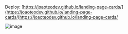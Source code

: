 Deploy: [https://joaoteodev.github.io/landing-page-cards/](https://joaoteodev.github.io/landing-page-cards/)https://joaoteodev.github.io/landing-page-cards/

![image](https://github.com/joaoteodev/landing-page-cards/assets/59922786/c46c49ff-bd05-4245-b24f-42861a58d5b8)

